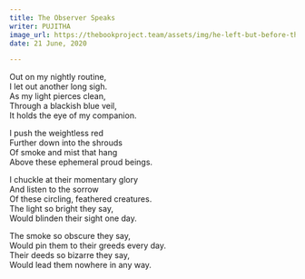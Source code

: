 ```yaml
---
title: The Observer Speaks
writer: PUJITHA
image_url: https://thebookproject.team/assets/img/he-left-but-before-that-he-told-me-one-thing-which-left-me-with-a-questioning-my-own-thoughts-10.png
date: 21 June, 2020

---
```

Out on my nightly routine,  
I let out another long sigh.  
As my light pierces clean,  
Through a blackish blue veil,  
It holds the eye of my companion.

  
I push the weightless red  
Further down into the shrouds  
Of smoke and mist that hang  
Above these ephemeral proud beings.

  
I chuckle at their momentary glory  
And listen to the sorrow  
Of these circling, feathered creatures.  
The light so bright they say,  
Would blinden their sight one day.

  
The smoke so obscure they say,  
Would pin them to their greeds every day.  
Their deeds so bizarre they say,  
Would lead them nowhere in any way.